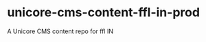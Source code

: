 unicore-cms-content-ffl-in-prod
===============================

A Unicore CMS content repo for ffl IN
